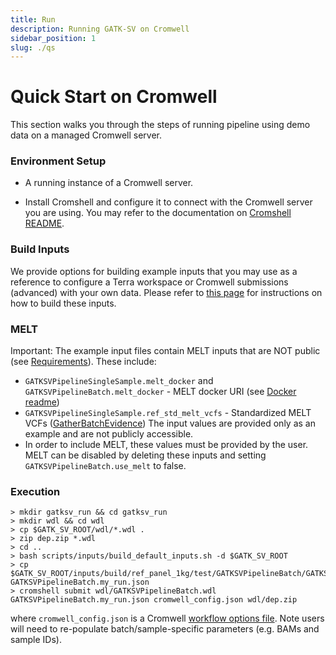 ```yaml
---
title: Run
description: Running GATK-SV on Cromwell
sidebar_position: 1
slug: ./qs
---
```


# Quick Start on Cromwell

This section walks you through the steps of running pipeline using 
demo data on a managed Cromwell server.

### Environment Setup

- A running instance of a Cromwell server.

- Install Cromshell and configure it to connect with the Cromwell server you are using. 
  You may refer to the documentation on [Cromshell README](https://github.com/broadinstitute/cromshell).

### Build Inputs

We provide options for building example inputs that you may use as a reference 
to configure a Terra workspace or Cromwell submissions (advanced) with your own data. 
Please refer to [this page](/docs/advanced/build_inputs) for instructions on how to build these inputs.

### MELT
Important: The example input files contain MELT inputs that are NOT public 
(see [Requirements](https://github.com/broadinstitute/gatk-sv#requirements)). These include:

- `GATKSVPipelineSingleSample.melt_docker` and `GATKSVPipelineBatch.melt_docker` - MELT docker URI 
(see [Docker readme](https://github.com/talkowski-lab/gatk-sv-v1/blob/master/dockerfiles/README.md))
- `GATKSVPipelineSingleSample.ref_std_melt_vcfs` - Standardized MELT VCFs ([GatherBatchEvidence](/docs/modules/gbe))
The input values are provided only as an example and are not publicly accessible. 
- In order to include MELT, these values must be provided by the user. MELT can be 
  disabled by deleting these inputs and setting `GATKSVPipelineBatch.use_melt` to false.

### Execution

```shell
> mkdir gatksv_run && cd gatksv_run
> mkdir wdl && cd wdl
> cp $GATK_SV_ROOT/wdl/*.wdl .
> zip dep.zip *.wdl
> cd ..
> bash scripts/inputs/build_default_inputs.sh -d $GATK_SV_ROOT
> cp $GATK_SV_ROOT/inputs/build/ref_panel_1kg/test/GATKSVPipelineBatch/GATKSVPipelineBatch.json GATKSVPipelineBatch.my_run.json
> cromshell submit wdl/GATKSVPipelineBatch.wdl GATKSVPipelineBatch.my_run.json cromwell_config.json wdl/dep.zip
```

where `cromwell_config.json` is a Cromwell 
[workflow options file](https://cromwell.readthedocs.io/en/stable/wf_options/Overview/).
Note users will need to re-populate batch/sample-specific parameters (e.g. BAMs and sample IDs).
